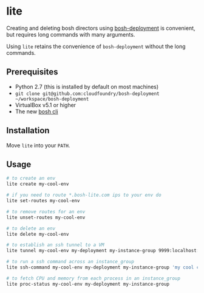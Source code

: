 # lite

Creating and deleting bosh directors using
[bosh-deployment](https://github.com/cloudfoundry/bosh-deployment)
is convenient, but requires long commands with many arguments.

Using `lite` retains the convenience of `bosh-deployment` without the
long commands.

## Prerequisites

- Python 2.7 (this is installed by default on most machines)
- `git clone git@github.com:cloudfoundry/bosh-deployment ~/workspace/bosh-deployment`
- VirtualBox v5.1 or higher
- The new [bosh cli](https://github.com/cloudfoundry/bosh-cli)

## Installation

Move `lite` into your `PATH`.

## Usage

``` bash
# to create an env
lite create my-cool-env

# if you need to route *.bosh-lite.com ips to your env do
lite set-routes my-cool-env

# to remove routes for an env
lite unset-routes my-cool-env

# to delete an env
lite delete my-cool-env

# to establish an ssh tunnel to a VM
lite tunnel my-cool-env my-deployment my-instance-group 9999:localhost:3458

# to run a ssh command across an instance_group
lite ssh-command my-cool-env my-deployment my-instance-group 'my cool command'

# to fetch CPU and memory from each process in an instance_group
lite proc-status my-cool-env my-deployment my-instance-group
```
